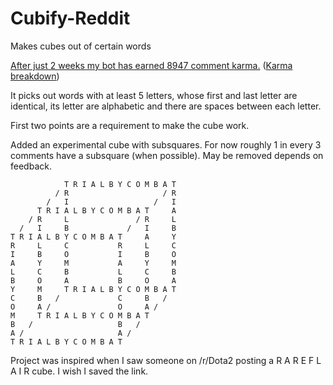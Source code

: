 # Cubify-Reddit
Makes cubes out of certain words

[After just 2 weeks my bot has earned 8947 comment karma.](http://i.imgur.com/FSgfeBc.png) ([Karma breakdown](http://i.imgur.com/3wTsQbn.png))

It picks out words with at least 5 letters, whose first and last letter are identical, its letter are alphabetic and there are spaces between each letter.

First two points are a requirement to make the cube work.

Added an experimental cube with subsquares. For now roughly 1 in every 3 comments have a subsquare (when possible). May be removed depends on feedback.

                T R I A L B Y C O M B A T
              / R                     / R
            /   I                   /   I
          T R I A L B Y C O M B A T     A
        / R     L               / R     L
      /   I     B             /   I     B
    T R I A L B Y C O M B A T     A     Y
    R     L     C           R     L     C
    I     B     O           I     B     O
    A     Y     M           A     Y     M
    L     C     B           L     C     B
    B     O     A           B     O     A
    Y     M     T R I A L B Y C O M B A T
    C     B   /             C     B   /
    O     A /               O     A /
    M     T R I A L B Y C O M B A T
    B   /                   B   /
    A /                     A /
    T R I A L B Y C O M B A T

Project was inspired when I saw someone on /r/Dota2 posting a R A R E F L A I R cube. I wish I saved the link.
